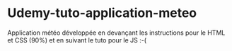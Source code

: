 # Udemy-tuto-application-meteo
Application météo développée en devançant les instructions pour le HTML et CSS (90%) et en suivant
le tuto pour le JS :-(
